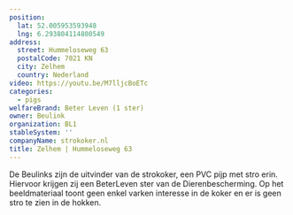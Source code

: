 ```yaml
---
position:
  lat: 52.005953593948
  lng: 6.293804114800549
address:
  street: Hummeloseweg 63
  postalCode: 7021 KN
  city: Zelhem
  country: Nederland
video: https://youtu.be/M7lljcBoETc
categories:
  - pigs
welfareBrand: Beter Leven (1 ster)
owner: Beulink
organization: BL1
stableSystem: ''
companyName: strokoker.nl
title: Zelhem | Hummeloseweg 63
---
```

De Beulinks zijn de uitvinder van de strokoker, een PVC pijp met stro erin. Hiervoor krijgen zij een BeterLeven ster van de Dierenbescherming. Op het beeldmateriaal toont geen enkel varken interesse in de koker en er is geen stro te zien in de hokken.